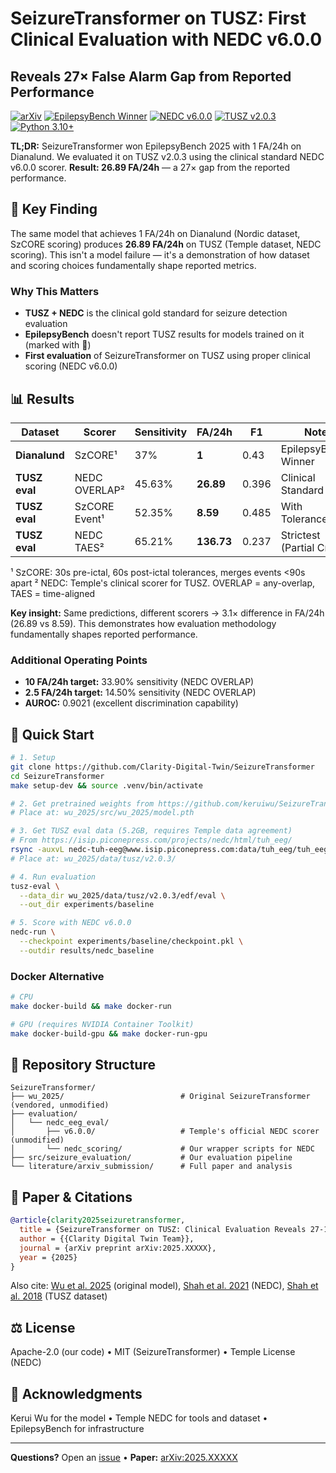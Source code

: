 # SeizureTransformer on TUSZ: First Clinical Evaluation with NEDC v6.0.0
## Reveals 27× False Alarm Gap from Reported Performance

[![arXiv](https://img.shields.io/badge/arXiv-2025.XXXXX-b31b1b.svg)](https://arxiv.org/abs/2025.XXXXX)
[![EpilepsyBench Winner](https://img.shields.io/badge/EpilepsyBench%202025-%231-gold.svg)](https://epilepsybenchmarks.com/challenge/)
[![NEDC v6.0.0](https://img.shields.io/badge/NEDC-v6.0.0-brightgreen.svg)](https://www.isip.piconepress.com/projects/nedc/)
[![TUSZ v2.0.3](https://img.shields.io/badge/TUSZ-v2.0.3-blue.svg)](https://isip.piconepress.com/projects/tuh_eeg/)
[![Python 3.10+](https://img.shields.io/badge/python-3.10+-blue.svg)](https://www.python.org/downloads/)

**TL;DR:** SeizureTransformer won EpilepsyBench 2025 with 1 FA/24h on Dianalund. We evaluated it on TUSZ v2.0.3 using the clinical standard NEDC v6.0.0 scorer. **Result: 26.89 FA/24h** — a 27× gap from the reported performance.

## 🎯 Key Finding

The same model that achieves 1 FA/24h on Dianalund (Nordic dataset, SzCORE scoring) produces **26.89 FA/24h** on TUSZ (Temple dataset, NEDC scoring). This isn't a model failure — it's a demonstration of how dataset and scoring choices fundamentally shape reported metrics.

### Why This Matters
- **TUSZ + NEDC** is the clinical gold standard for seizure detection evaluation
- **EpilepsyBench** doesn't report TUSZ results for models trained on it (marked with 🚂)
- **First evaluation** of SeizureTransformer on TUSZ using proper clinical scoring (NEDC v6.0.0)

## 📊 Results

| Dataset | Scorer | Sensitivity | FA/24h | F1 | Note |
|---------|--------|-------------|--------|-----|------|
| **Dianalund** | SzCORE¹ | 37% | **1** | 0.43 | EpilepsyBench Winner |
| **TUSZ eval** | NEDC OVERLAP² | 45.63% | **26.89** | 0.396 | Clinical Standard |
| **TUSZ eval** | SzCORE Event¹ | 52.35% | **8.59** | 0.485 | With Tolerances |
| **TUSZ eval** | NEDC TAES² | 65.21% | **136.73** | 0.237 | Strictest (Partial Credit) |

¹ SzCORE: 30s pre-ictal, 60s post-ictal tolerances, merges events <90s apart
² NEDC: Temple's clinical scorer for TUSZ. OVERLAP = any-overlap, TAES = time-aligned

**Key insight:** Same predictions, different scorers → 3.1× difference in FA/24h (26.89 vs 8.59). This demonstrates how evaluation methodology fundamentally shapes reported performance.

### Additional Operating Points
- **10 FA/24h target:** 33.90% sensitivity (NEDC OVERLAP)
- **2.5 FA/24h target:** 14.50% sensitivity (NEDC OVERLAP)
- **AUROC:** 0.9021 (excellent discrimination capability)

## 🚀 Quick Start

```bash
# 1. Setup
git clone https://github.com/Clarity-Digital-Twin/SeizureTransformer
cd SeizureTransformer
make setup-dev && source .venv/bin/activate

# 2. Get pretrained weights from https://github.com/keruiwu/SeizureTransformer
# Place at: wu_2025/src/wu_2025/model.pth

# 3. Get TUSZ eval data (5.2GB, requires Temple data agreement)
# From https://isip.piconepress.com/projects/nedc/html/tuh_eeg/
rsync -auxvL nedc-tuh-eeg@www.isip.piconepress.com:data/tuh_eeg/tuh_eeg_seizure/v2.0.3/edf/eval .
# Place at: wu_2025/data/tusz/v2.0.3/

# 4. Run evaluation
tusz-eval \
  --data_dir wu_2025/data/tusz/v2.0.3/edf/eval \
  --out_dir experiments/baseline

# 5. Score with NEDC v6.0.0
nedc-run \
  --checkpoint experiments/baseline/checkpoint.pkl \
  --outdir results/nedc_baseline
```

### Docker Alternative

```bash
# CPU
make docker-build && make docker-run

# GPU (requires NVIDIA Container Toolkit)
make docker-build-gpu && make docker-run-gpu
```

## 📂 Repository Structure

```
SeizureTransformer/
├── wu_2025/                          # Original SeizureTransformer (vendored, unmodified)
├── evaluation/
│   └── nedc_eeg_eval/
│       ├── v6.0.0/                   # Temple's official NEDC scorer (unmodified)
│       └── nedc_scoring/             # Our wrapper scripts for NEDC
├── src/seizure_evaluation/           # Our evaluation pipeline
└── literature/arxiv_submission/      # Full paper and analysis
```

## 📝 Paper & Citations

```bibtex
@article{clarity2025seizuretransformer,
  title = {SeizureTransformer on TUSZ: Clinical Evaluation Reveals 27-137x False Alarm Gap},
  author = {{Clarity Digital Twin Team}},
  journal = {arXiv preprint arXiv:2025.XXXXX},
  year = {2025}
}
```

Also cite: [Wu et al. 2025](https://arxiv.org/abs/2504.00336) (original model), [Shah et al. 2021](https://doi.org/10.1007/978-3-030-79891-8) (NEDC), [Shah et al. 2018](https://doi.org/10.3389/fninf.2018.00083) (TUSZ dataset)

## ⚖️ License

Apache-2.0 (our code) • MIT (SeizureTransformer) • Temple License (NEDC)

## 🙏 Acknowledgments

Kerui Wu for the model • Temple NEDC for tools and dataset • EpilepsyBench for infrastructure

---

**Questions?** Open an [issue](https://github.com/Clarity-Digital-Twin/SeizureTransformer/issues) • **Paper:** [arXiv:2025.XXXXX](https://arxiv.org/abs/2025.XXXXX)
